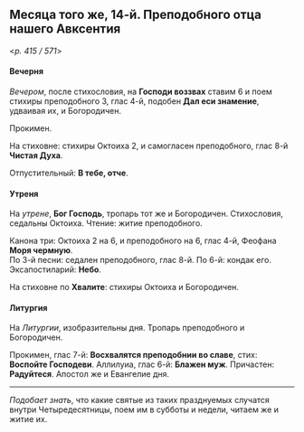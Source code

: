 
## Месяца того же, 14-й. Преподобного отца нашего Авксентия  

<*p. 415 / 571*>

#### Вечерня

*Вечером*, после стихословия, на **Господи воззвах** ставим 6 и поем стихиры преподобного 3, глас 4-й, 
подобен **Дал еси знамение**, удваивая их, и Богородичен.  

Прокимен. 

На стиховне: стихиры Октоиха 2, и самогласен преподобного, глас 8-й **Чистая Духа**. 

Отпустительный: **В тебе, отче**. 

#### Утреня

На *утрене*, **Бог Господь**, тропарь тот же и Богородичен. Стихословия, седальны Октоиха. 
Чтение: житие преподобного. 

Канона три: Октоиха 2 на 6, и преподобного на 6, глас 4-й, Феофана **Моря чермную**.   
По 3-й песни: седален преподобного, глас 8-й. 
По 6-й: кондак его.    
Эксапостиларий: **Небо**. 

На стиховне по **Хвалите**: стихиры Октоиха и Богородичен.  

#### Литургия

На *Литургии*, изобразительны дня. Тропарь преподобного и Богородичен. 

Прокимен, глас 7-й: **Восхвалятся преподобнии во славе**, стих: **Воспойте Господеви**. 
Аллилуиа, глас 6-й: **Блажен муж**. 
Причастен: **Радуйтеся**.
Апостол же и Евангелие дня.  

---

*Подобает знать*, что какие святые из таких празднуемых случатся внутри Четыредесятницы, 
поем им в субботы и недели, читаем же и житие их. 
